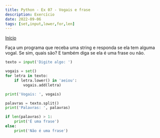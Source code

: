 ```yaml
---
title: Python - Ex 07 - Vogais e frase
description: Exercício
date: 2022-09-06
tags: [set,input,lower,for,len]
---
```

[Início](python-curso)


Faça um programa que receba uma string e responda se ela tem alguma vogal. Se sim, quais são? E também diga se ela é uma frase ou não.

```python
texto = input('Digite algo: ')

vogais = set()
for letra in texto:
    if letra.lower() in 'aeiou':
        vogais.add(letra)

print('Vogais: ', vogais)

palavras = texto.split()
print('Palavras: ', palavras)

if len(palavras) > 1:
    print('É uma frase')
else:
    print('Não é uma frase')
```